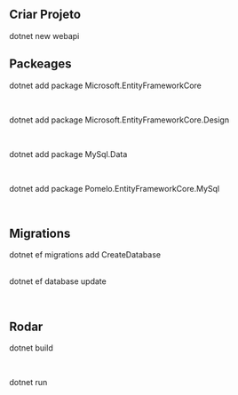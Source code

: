<h2> Criar Projeto </h2>

<p> dotnet new webapi </p>

<h2> Packeages </h2>

<p> dotnet add package Microsoft.EntityFrameworkCore </p><br>
<p> dotnet add package Microsoft.EntityFrameworkCore.Design </p><br>
<p> dotnet add package MySql.Data </p><br>
<p> dotnet add package Pomelo.EntityFrameworkCore.MySql </p><br>

<h2> Migrations </h2>

dotnet ef migrations add CreateDatabase </p><br>
dotnet ef database update </p><br>

<h2> Rodar </h2>

<p> dotnet build </p><br>
<p> dotnet run </p><br>
